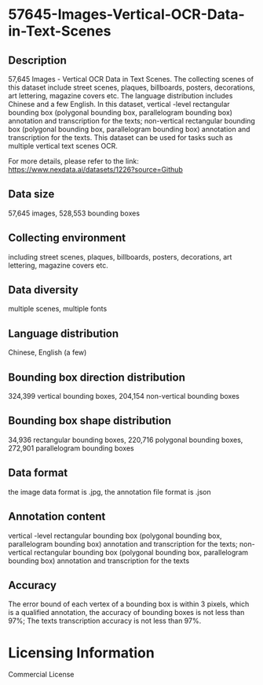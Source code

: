 # 57645-Images-Vertical-OCR-Data-in-Text-Scenes

## Description
57,645 Images - Vertical OCR Data in Text Scenes. The collecting scenes of this dataset include street scenes, plaques, billboards, posters, decorations, art lettering, magazine covers etc. The language distribution includes Chinese and a few English. In this dataset, vertical -level rectangular bounding box (polygonal bounding box, parallelogram bounding box) annotation and transcription for the texts; non-vertical rectangular bounding box (polygonal bounding box, parallelogram bounding box) annotation and transcription for the texts. This dataset can be used for tasks such as multiple vertical text scenes OCR.

For more details, please refer to the link: https://www.nexdata.ai/datasets/1226?source=Github


## Data size
57,645 images, 528,553 bounding boxes
## Collecting environment
including street scenes, plaques, billboards, posters, decorations, art lettering, magazine covers etc.
## Data diversity
multiple scenes, multiple fonts
## Language distribution
Chinese, English (a few)
## Bounding box direction distribution
324,399 vertical bounding boxes, 204,154 non-vertical bounding boxes
## Bounding box shape distribution
34,936 rectangular bounding boxes, 220,716 polygonal bounding boxes, 272,901 parallelogram bounding boxes
## Data format
the image data format is .jpg, the annotation file format is .json
## Annotation content
vertical -level rectangular bounding box (polygonal bounding box, parallelogram bounding box) annotation and transcription for the texts; non-vertical rectangular bounding box (polygonal bounding box, parallelogram bounding box) annotation and transcription for the texts
## Accuracy
The error bound of each vertex of a bounding box is within 3 pixels, which is a qualified annotation, the accuracy of bounding boxes is not less than 97%; The texts transcription accuracy is not less than 97%.
# Licensing Information
Commercial License
